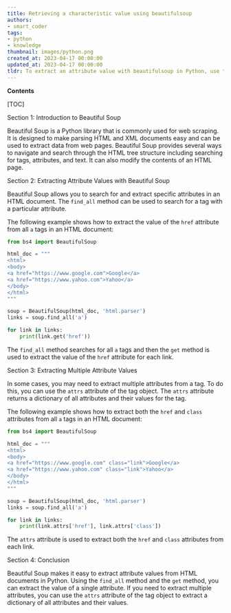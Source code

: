 ```yaml
---
title: Retrieving a characteristic value using beautifulsoup
authors:
- smart_coder
tags:
- python
- knowledge
thumbnail: images/python.png
created_at: 2023-04-17 00:00:00
updated_at: 2023-04-17 00:00:00
tldr: To extract an attribute value with beautifulsoup in Python, use the syntax soup.tag[`attribute`].
---
```


**Contents**

[TOC]

Section 1: Introduction to Beautiful Soup

Beautiful Soup is a Python library that is commonly used for web scraping. It is designed to make parsing HTML and XML documents easy and can be used to extract data from web pages. Beautiful Soup provides several ways to navigate and search through the HTML tree structure including searching for tags, attributes, and text. It can also modify the contents of an HTML page.

Section 2: Extracting Attribute Values with Beautiful Soup

Beautiful Soup allows you to search for and extract specific attributes in an HTML document. The `find_all` method can be used to search for a tag with a particular attribute.

The following example shows how to extract the value of the `href` attribute from all `a` tags in an HTML document:

```python
from bs4 import BeautifulSoup

html_doc = """
<html>
<body>
<a href="https://www.google.com">Google</a>
<a href="https://www.yahoo.com">Yahoo</a>
</body>
</html>
"""

soup = BeautifulSoup(html_doc, 'html.parser')
links = soup.find_all('a')

for link in links:
    print(link.get('href'))
```

The `find_all` method searches for all `a` tags and then the `get` method is used to extract the value of the `href` attribute for each link.

Section 3: Extracting Multiple Attribute Values

In some cases, you may need to extract multiple attributes from a tag. To do this, you can use the `attrs` attribute of the tag object. The `attrs` attribute returns a dictionary of all attributes and their values for the tag.

The following example shows how to extract both the `href` and `class` attributes from all `a` tags in an HTML document:

```python
from bs4 import BeautifulSoup

html_doc = """
<html>
<body>
<a href="https://www.google.com" class="link">Google</a>
<a href="https://www.yahoo.com" class="link">Yahoo</a>
</body>
</html>
"""

soup = BeautifulSoup(html_doc, 'html.parser')
links = soup.find_all('a')

for link in links:
    print(link.attrs['href'], link.attrs['class'])
```

The `attrs` attribute is used to extract both the `href` and `class` attributes from each link.

Section 4: Conclusion

Beautiful Soup makes it easy to extract attribute values from HTML documents in Python. Using the `find_all` method and the `get` method, you can extract the value of a single attribute. If you need to extract multiple attributes, you can use the `attrs` attribute of the tag object to extract a dictionary of all attributes and their values.
